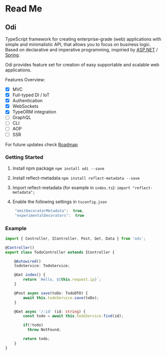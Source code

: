 # Read Me

##  Odi

TypeScript framework for creating enterprise-grade \(web\) applications with simple and minimalistic API, that allows you to focus on business logic. Based on declarative and imperative programming, inspiried by [ASP.NET](https://www.asp.net/) / [Spring](https://spring.io/).

Odi provides feature set for creation of easy supportable and scalable web applications.

Features Overview:

* [x] MVC
* [x] Full-typed DI / IoT
* [x] Authentication
* [x] WebSockets
* [x] TypeORM integration
* [ ] GraphQL
* [ ] CLI
* [ ] AOP
* [ ] SSR

For future updates check [Roadmap](https://github.com/Odi-ts/Odi/wiki/Roadmap)

### Getting Started

1. Install npm package  `npm install odi --save`
2. Install reflect-metadata   `npm install reflect-metadata --save`
3. Import reflect-metadata \(for example in `index.ts`\):  `import "reflect-metadata";`
4. Enable the following settings in `tsconfig.json`

   ```javascript
    "emitDecoratorMetadata":  true, 
    "experimentalDecorators":  true
   ```

### Example

```typescript
import { Controller, IController, Post, Get, Data } from 'odi';

@Controller()
export class TodoController extends IController {

    @Autowired()
    todoService: TodoService;

    @Get index() {
        return `Hello, ${this.request.ip}`;
    }

    @Post async save(toDo: TodoDTO) {
        await this.todoService.save(toDo);
    }

    @Get async '/:id' (id: string) {
        const todo = await this.todoService.find(id);

        if(!todo) 
          throw NotFound;

        return todo;
    }
}
```

